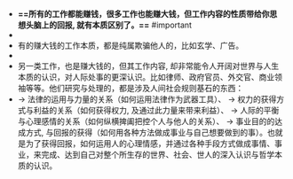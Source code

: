 - **==所有的工作都能赚钱，很多工作也能赚大钱，但工作内容的性质带给你思想头脑上的回报, 就有本质区别了。==** #important
-
- 有的赚大钱的工作本质，都是纯属欺骗他人的，比如玄学、广告。
-
- 另一类工作，也是赚大钱的，但其工作内容, 却非常能令人开阔对世界与人生本质的认识，对人际处事的更深认识。比如律师、政府官员、外交官、商业领袖等等。他们研究与处理的，都是涉及人间社会规则基石的东西：
- -> 法律的运用与力量的关系（如何运用法律作为武器工具）、
  -> 权力的获得方式与利益的关系（如何获得权力, 及通过此力量来带来利益）、
  -> 人际的平衡与心理感情的关系（如何纵横捭阖把控个人与他人的关系）、
  -> 事业目的的达成方式, 与回报的获得（如何用各种方法做成事业与自己想要做到的事）。也就是为了获得回报，如何运用人的心理情感，并通过各种手段方式做成事情、事业，来完成、达到自己对整个所生存的世界、社会、世人的深入认识与哲学本质的认识。